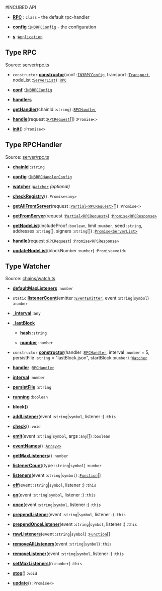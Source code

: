 #INCUBED API

* [**RPC**](#type-rpc) : `class`  - the default rpc-handler

* **[config](https://github.com/slockit/in3-server/blob/master/src/index.ts#L12)** :[`IN3RPCConfig`](#type-in3rpcconfig) - the configuration

* **[s](https://github.com/slockit/in3-server/blob/master/src/index.ts#L9)** :[`Application`](#type-application) 


## Type RPC


Source: [server/rpc.ts](https://github.com/slockit/in3-server/blob/master/src/server/rpc.ts#L9)



* `constructor` **[constructor](https://github.com/slockit/in3-server/blob/master/src/server/rpc.ts#L11)**(conf :[`IN3RPCConfig`](#type-in3rpcconfig), transport :[`Transport`](#type-transport), nodeList :[`ServerList`](#type-serverlist)) :[`RPC`](#type-rpc) 

* **[conf](https://github.com/slockit/in3-server/blob/master/src/server/rpc.ts#L10)** :[`IN3RPCConfig`](#type-in3rpcconfig) 

* **[handlers](https://github.com/slockit/in3-server/blob/master/src/server/rpc.ts#L11)**

* **[getHandler](https://github.com/slockit/in3-server/blob/master/src/server/rpc.ts#L79)**(chainId :`string`) :[`RPCHandler`](#type-rpchandler) 

* **[handle](https://github.com/slockit/in3-server/blob/master/src/server/rpc.ts#L35)**(request :[`RPCRequest`](#type-rpcrequest)[]) :`Promise<>` 

* **[init](https://github.com/slockit/in3-server/blob/master/src/server/rpc.ts#L72)**() :`Promise<>` 


## Type RPCHandler


Source: [server/rpc.ts](https://github.com/slockit/in3-server/blob/master/src/server/rpc.ts#L87)



* **[chainId](https://github.com/slockit/in3-server/blob/master/src/server/rpc.ts#L88)** :`string` 

* **[config](https://github.com/slockit/in3-server/blob/master/src/server/rpc.ts#L95)** :[`IN3RPCHandlerConfig`](#type-in3rpchandlerconfig) 

* **[watcher](https://github.com/slockit/in3-server/blob/master/src/server/rpc.ts#L96)** :[`Watcher`](#type-watcher) *(optional)*  

* **[checkRegistry](https://github.com/slockit/in3-server/blob/master/src/server/rpc.ts#L94)**() :`Promise<any>` 

* **[getAllFromServer](https://github.com/slockit/in3-server/blob/master/src/server/rpc.ts#L91)**(request :[`Partial<RPCRequest>`](#type-partial)[]) :`Promise<>` 

* **[getFromServer](https://github.com/slockit/in3-server/blob/master/src/server/rpc.ts#L90)**(request :[`Partial<RPCRequest>`](#type-partial)) :[`Promise<RPCResponse>`](#type-rpcresponse) 

* **[getNodeList](https://github.com/slockit/in3-server/blob/master/src/server/rpc.ts#L92)**(includeProof :`boolean`, limit :`number`, seed :`string`, addresses :`string`[], signers :`string`[]) :[`Promise<ServerList>`](#type-serverlist) 

* **[handle](https://github.com/slockit/in3-server/blob/master/src/server/rpc.ts#L89)**(request :[`RPCRequest`](#type-rpcrequest)) :[`Promise<RPCResponse>`](#type-rpcresponse) 

* **[updateNodeList](https://github.com/slockit/in3-server/blob/master/src/server/rpc.ts#L93)**(blockNumber :`number`) :`Promise<void>` 


## Type Watcher


Source: [chains/watch.ts](https://github.com/slockit/in3-server/blob/master/src/chains/watch.ts#L16)



* **[defaultMaxListeners](https://github.com/slockit/in3-server/blob/master/src//Users/simon/ws/slock/n3/in3-server/node_modules/@types/node/index.d.ts#L1012)** :`number` 

* `static` **[listenerCount](https://github.com/slockit/in3-server/blob/master/src//Users/simon/ws/slock/n3/in3-server/node_modules/@types/node/index.d.ts#L1011)**(emitter :[`EventEmitter`](#type-eventemitter), event :`string`|`symbol`) :`number` 

* **[_interval](https://github.com/slockit/in3-server/blob/master/src/chains/watch.ts#L23)** :`any` 

* **[_lastBlock](https://github.com/slockit/in3-server/blob/master/src/chains/watch.ts#L18)**

    * **[hash](https://github.com/slockit/in3-server/blob/master/src/chains/watch.ts#L20)** :`string` 

    * **[number](https://github.com/slockit/in3-server/blob/master/src/chains/watch.ts#L19)** :`number` 

* `constructor` **[constructor](https://github.com/slockit/in3-server/blob/master/src/chains/watch.ts#L27)**(handler :[`RPCHandler`](#type-rpchandler), interval :`number` = 5, persistFile :`string` = "lastBlock.json", startBlock :`number`) :[`Watcher`](#type-watcher) 

* **[handler](https://github.com/slockit/in3-server/blob/master/src/chains/watch.ts#L24)** :[`RPCHandler`](#type-rpchandler) 

* **[interval](https://github.com/slockit/in3-server/blob/master/src/chains/watch.ts#L25)** :`number` 

* **[persistFile](https://github.com/slockit/in3-server/blob/master/src/chains/watch.ts#L26)** :`string` 

* **[running](https://github.com/slockit/in3-server/blob/master/src/chains/watch.ts#L27)** :`boolean` 

*  **block()** 

* **[addListener](https://github.com/slockit/in3-server/blob/master/src//Users/simon/ws/slock/n3/in3-server/node_modules/@types/node/index.d.ts#L1014)**(event :`string`|`symbol`, listener :) :`this` 

* **[check](https://github.com/slockit/in3-server/blob/master/src/chains/watch.ts#L83)**() :`void` 

* **[emit](https://github.com/slockit/in3-server/blob/master/src//Users/simon/ws/slock/n3/in3-server/node_modules/@types/node/index.d.ts#L1026)**(event :`string`|`symbol`, args :`any`[]) :`boolean` 

* **[eventNames](https://github.com/slockit/in3-server/blob/master/src//Users/simon/ws/slock/n3/in3-server/node_modules/@types/node/index.d.ts#L1027)**() :[`Array<>`](#type-array) 

* **[getMaxListeners](https://github.com/slockit/in3-server/blob/master/src//Users/simon/ws/slock/n3/in3-server/node_modules/@types/node/index.d.ts#L1023)**() :`number` 

* **[listenerCount](https://github.com/slockit/in3-server/blob/master/src//Users/simon/ws/slock/n3/in3-server/node_modules/@types/node/index.d.ts#L1028)**(type :`string`|`symbol`) :`number` 

* **[listeners](https://github.com/slockit/in3-server/blob/master/src//Users/simon/ws/slock/n3/in3-server/node_modules/@types/node/index.d.ts#L1024)**(event :`string`|`symbol`) :[`Function`](#type-function)[] 

* **[off](https://github.com/slockit/in3-server/blob/master/src//Users/simon/ws/slock/n3/in3-server/node_modules/@types/node/index.d.ts#L1020)**(event :`string`|`symbol`, listener :) :`this` 

* **[on](https://github.com/slockit/in3-server/blob/master/src//Users/simon/ws/slock/n3/in3-server/node_modules/@types/node/index.d.ts#L1015)**(event :`string`|`symbol`, listener :) :`this` 

* **[once](https://github.com/slockit/in3-server/blob/master/src//Users/simon/ws/slock/n3/in3-server/node_modules/@types/node/index.d.ts#L1016)**(event :`string`|`symbol`, listener :) :`this` 

* **[prependListener](https://github.com/slockit/in3-server/blob/master/src//Users/simon/ws/slock/n3/in3-server/node_modules/@types/node/index.d.ts#L1017)**(event :`string`|`symbol`, listener :) :`this` 

* **[prependOnceListener](https://github.com/slockit/in3-server/blob/master/src//Users/simon/ws/slock/n3/in3-server/node_modules/@types/node/index.d.ts#L1018)**(event :`string`|`symbol`, listener :) :`this` 

* **[rawListeners](https://github.com/slockit/in3-server/blob/master/src//Users/simon/ws/slock/n3/in3-server/node_modules/@types/node/index.d.ts#L1025)**(event :`string`|`symbol`) :[`Function`](#type-function)[] 

* **[removeAllListeners](https://github.com/slockit/in3-server/blob/master/src//Users/simon/ws/slock/n3/in3-server/node_modules/@types/node/index.d.ts#L1021)**(event :`string`|`symbol`) :`this` 

* **[removeListener](https://github.com/slockit/in3-server/blob/master/src//Users/simon/ws/slock/n3/in3-server/node_modules/@types/node/index.d.ts#L1019)**(event :`string`|`symbol`, listener :) :`this` 

* **[setMaxListeners](https://github.com/slockit/in3-server/blob/master/src//Users/simon/ws/slock/n3/in3-server/node_modules/@types/node/index.d.ts#L1022)**(n :`number`) :`this` 

* **[stop](https://github.com/slockit/in3-server/blob/master/src/chains/watch.ts#L72)**() :`void` 

* **[update](https://github.com/slockit/in3-server/blob/master/src/chains/watch.ts#L95)**() :`Promise<>` 


